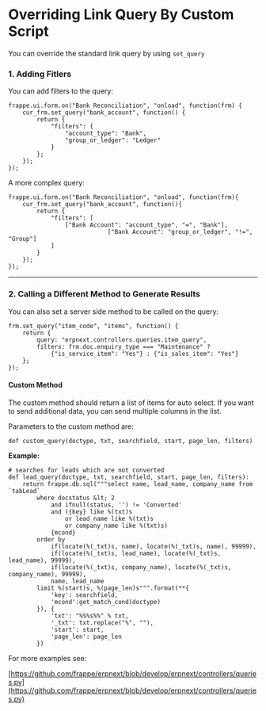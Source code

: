 # Overriding Link Query By Custom Script

You can override the standard link query by using `set_query`

### 1. Adding Fitlers

You can add filters to the query:

	frappe.ui.form.on("Bank Reconciliation", "onload", function(frm) {
		cur_frm.set_query("bank_account", function() {
			return {
				"filters": {
					"account_type": "Bank",
					"group_or_ledger": "Ledger"
				}
			};
		});
	});

A more complex query:

	frappe.ui.form.on("Bank Reconciliation", "onload", function(frm){
		cur_frm.set_query("bank_account", function(){
			return {
				"filters": [
					["Bank Account": "account_type", "=", "Bank"],
                                ["Bank Account": "group_or_ledger", "!=", "Group"]
				]
			}
		});
	});

---

### 2. Calling a Different Method to Generate Results

You can also set a server side method to be called on the query:

	frm.set_query("item_code", "items", function() {
		return {
			query: "erpnext.controllers.queries.item_query",
			filters: frm.doc.enquiry_type === "Maintenance" ?
				{"is_service_item": "Yes"} : {"is_sales_item": "Yes"}
		};
	});



#### Custom Method

The custom method should return a list of items for auto select. If you want to send additional data, you can send multiple columns in the list.

Parameters to the custom method are:

`def custom_query(doctype, txt, searchfield, start, page_len, filters)`

**Example:**

	# searches for leads which are not converted
	def lead_query(doctype, txt, searchfield, start, page_len, filters):
		return frappe.db.sql("""select name, lead_name, company_name from `tabLead`
			where docstatus &lt; 2
				and ifnull(status, '') != 'Converted'
				and ({key} like %(txt)s
					or lead_name like %(txt)s
					or company_name like %(txt)s)
				{mcond}
			order by
				if(locate(%(_txt)s, name), locate(%(_txt)s, name), 99999),
				if(locate(%(_txt)s, lead_name), locate(%(_txt)s, lead_name), 99999),
				if(locate(%(_txt)s, company_name), locate(%(_txt)s, company_name), 99999),
				name, lead_name
			limit %(start)s, %(page_len)s""".format(**{
				'key': searchfield,
				'mcond':get_match_cond(doctype)
			}), {
				'txt': "%%%s%%" % txt,
				'_txt': txt.replace("%", ""),
				'start': start,
				'page_len': page_len
			})



For more examples see:

[https://github.com/frappe/erpnext/blob/develop/erpnext/controllers/queries.py](https://github.com/frappe/erpnext/blob/develop/erpnext/controllers/queries.py)

<!-- markdown -->